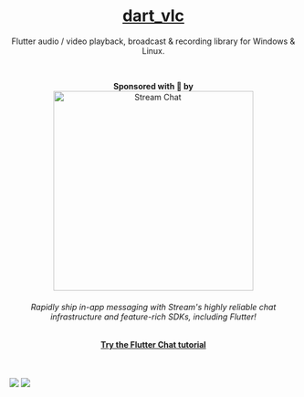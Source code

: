 <h1 align="center"><a href="https:///github.com/alexmercerind/dart_vlc">dart_vlc</a></h1>
<p align="center">Flutter audio / video playback, broadcast & recording library for Windows & Linux.</p>

<br />

<p align="center">
  <strong>Sponsored with 💖 by</strong>
  <br>
  <a href="https://getstream.io/chat/sdk/flutter/?utm_source=alexmercerind_dart&utm_medium=Github_Repo_Content_Ad&utm_content=Developer&utm_campaign=alexmercerind_December2022_FlutterSDK_klmh22" target="_blank">
    <img src="https://user-images.githubusercontent.com/28951144/204833199-41d8e5f5-5e53-4171-8dc0-902be4e1ed61.png" width="350" height="auto" alt="Stream Chat">
  </a>
  <br>
    <h6 align="center">
      Rapidly ship in-app messaging with Stream's highly reliable chat infrastructure and feature-rich SDKs, including Flutter!
    </h6>
  <h4 align="center">
    <a href="https://getstream.io/chat/sdk/flutter/?utm_source=alexmercerind_dart&utm_medium=Github_Repo_Content_Ad&utm_content=Developer&utm_campaign=alexmercerind_December2022_FlutterSDK_klmh22" target="_blank">
    Try the Flutter Chat tutorial
    </a>
  </h4>
</p>

<br />

<img src='https://alexmercerind.github.io/img/dart_vlc/0.webp'></img>
<img src='https://alexmercerind.github.io/img/dart_vlc/1.webp'></img>

